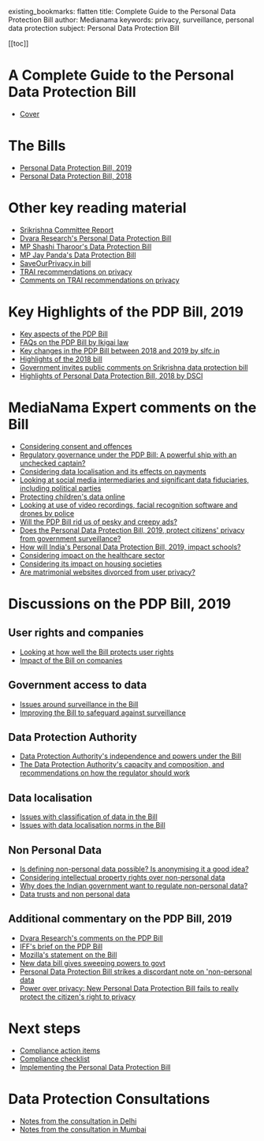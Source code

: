 existing_bookmarks: flatten
title: Complete Guide to the Personal Data Protection Bill
author: Medianama
keywords: privacy, surveillance, personal data protection
subject: Personal Data Protection Bill

[[toc]]

# A Complete Guide to the Personal Data Protection Bill

- [Cover](cover.pdf)

# The Bills

- [Personal Data Protection Bill, 2019](1.a.pdf)
- [Personal Data Protection Bill, 2018](1.b.pdf)

# Other key reading material

- [Srikrishna Committee Report](2.a.pdf)
- [Dvara Research's Personal Data Protection Bill](2.b.pdf)
- [MP Shashi Tharoor's Data Protection Bill](2.c.pdf)
- [MP Jay Panda's Data Protection Bill](2.d.pdf)
- [SaveOurPrivacy.in bill](2.e.pdf)
- [TRAI recommendations on privacy](2.f1.pdf)
- [Comments on TRAI recommendations on privacy](2.f2.pdf)

# Key Highlights of the PDP Bill, 2019

- [Key aspects of the PDP Bill](3.a.pdf)
- [FAQs on the PDP Bill by Ikigai law](3.b.pdf)
- [Key changes in the PDP Bill between 2018 and 2019 by slfc.in](3.c.pdf)
- [Highlights of the 2018 bill](3.d1.pdf)
- [Government invites public comments on Srikrishna data protection bill](3.d2.pdf)
- [Highlights of Personal Data Protection Bill, 2018 by DSCI](3.d3.pdf)

# MediaNama Expert comments on the Bill

- [Considering consent and offences](4.a.pdf)
- [Regulatory governance under the PDP Bill: A powerful ship with an unchecked captain?](4.b.pdf)
- [Considering data localisation and its effects on payments](4.c.pdf)
- [Looking at social media intermediaries and significant data fiduciaries, including political parties](4.d.pdf)
- [Protecting children's data online](4.e.pdf)
- [Looking at use of video recordings, facial recognition software and drones by police](4.f.pdf)
- [Will the PDP Bill rid us of pesky and creepy ads?](4.g.pdf)
- [Does the Personal Data Protection Bill, 2019, protect citizens' privacy from government surveillance?](4.h.pdf)
- [How will India's Personal Data Protection Bill, 2019, impact schools?](4.i.pdf)
- [Considering impact on the healthcare sector](4.j.pdf)
- [Considering its impact on housing societies](4.k.pdf)
- [Are matrimonial websites divorced from user privacy?](4.l.pdf)

# Discussions on the PDP Bill, 2019

## User rights and companies
- [Looking at how well the Bill protects user rights](5.a1.pdf)
- [Impact of the Bill on companies](5.a2.pdf)

##  Government access to data
- [Issues around surveillance in the Bill](5.b1.pdf)
- [Improving the Bill to safeguard against surveillance](5.b2.pdf)

## Data Protection Authority
- [Data Protection Authority's independence and powers under the Bill](5.c1.pdf)
- [The Data Protection Authority's capacity and composition, and recommendations on how the regulator should work](5.c2.pdf)

## Data localisation
- [Issues with classification of data in the Bill](5.d1.pdf)
- [Issues with data localisation norms in the Bill](5.d2.pdf)

## Non Personal Data
- [Is defining non-personal data possible? Is anonymising it a good idea?](5.e1.pdf)
- [Considering intellectual property rights over non-personal data](5.e2.pdf)
- [Why does the Indian government want to regulate non-personal data?](5.e3.pdf)
- [Data trusts and non personal data](5.e4.pdf)

## Additional commentary on the PDP Bill, 2019

- [Dvara Research's comments on the PDP Bill](6.a.pdf)
- [IFF's brief on the PDP Bill](6.b.pdf)
- [Mozilla's statement on the Bill](6.c.pdf)
- [New data bill gives sweeping powers to govt](6.d.pdf)
- [Personal Data Protection Bill strikes a discordant note on 'non-personal data](6.e.pdf)
- [Power over privacy: New Personal Data Protection Bill fails to really protect the citizen's right to privacy](6.f.pdf)

# Next steps

- [Compliance action items](7.a1.pdf)
- [Compliance checklist](7.a2.pdf)
- [Implementing the Personal Data Protection Bill](7.b.pdf)

# Data Protection Consultations

- [Notes from the consultation in Delhi](8.a.pdf)
- [Notes from the consultation in Mumbai](8.b.pdf)